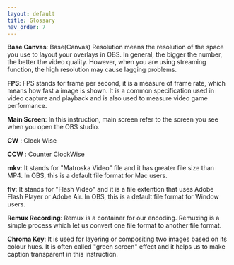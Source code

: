 ```yaml
---
layout: default
title: Glossary
nav_order: 7
---
```


**Base Canvas**: Base(Canvas) Resolution means the resolution of the space you use to layout your overlays in OBS. In general, the bigger the number, the better the video quality. However, when you are using streaming function, the high resolution may cause lagging problems.

**FPS**: FPS stands for frame per second, it is a measure of frame rate, which means how fast a image is shown. It is a common specification used in video capture and playback and is also used to measure video game performance.

**Main Screen**: In this instruction, main screen refer to the screen you see when you open the OBS studio.

**CW** : Clock Wise

**CCW** : Counter ClockWise

**mkv**: It stands for "Matroska Video" file and it has greater file size than MP4. In OBS, this is a default file format for Mac users. 

**flv**: It stands for "Flash Video" and it is a file extention that uses Adobe Flash Player or Adobe Air. In OBS, this is a default file format for Window users. 

**Remux Recording**: Remux is a container for our encoding. Remuxing is a simple process which let us convert one file format to another file format.

**Chroma Key**: It is used for layering or compositing two images based on its colour hues. It is often called "green screen" effect and it helps us to make caption transparent in this instruction. 


